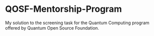 # QOSF-Mentorship-Program
My solution to the screening task for the Quantum Computing program offered by Quantum Open Source Foundation.
